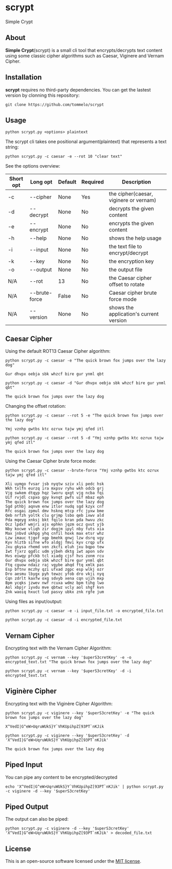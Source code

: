 # scrypt
Simple Crypt

## About
**Simple Crypt**(scrypt) is a small cli tool that encrypts/decrypts text content using some classic cipher algorithms such as Caesar, Viginere and Vernam Cipher.

## Installation
**scrypt** requires no third-party dependencies. You can get the lastest version by clonning this repository:
```shell
git clone https://github.com/tommelo/scrypt
```

## Usage
```shell
python scrypt.py <options> plaintext
```
The scrypt cli takes one positional argument(plaintext) that represents a text string:
```shell
python scrypt.py -c caesar -e --rot 10 "clear text"
```

See the options overview:

Short opt | Long opt | Default | Required | Description
--------- | -------- | ------- | -------- | -----------
-c        | --cipher      | None    | Yes | the cipher(caesar, viginere or vernam)
-d        | --decrypt     | None    | No  | decrypts the given content
-e        | --encrypt     | None    | No  | encrypts the given content
-h        | --help        | None    | No  | shows the help usage
-i        | --input       | None    | No  | the text file to encrypt/decrypt
-k        | --key         | None    | No  | the encryption key
-o        | --output      | None    | No  | the output file
N/A       | --rot         | 13      | No  | the Caesar cipher offset to rotate
N/A       | --brute-force | False   | No  | Caesar cipher brute force mode
N/A       | --version     | None    | No  | shows the application's current version

## Caesar Cipher

Using the default ROT13 Caesar Cipher algorithm:
```shell
python scrypt.py -c caesar -e "The quick brown fox jumps over the lazy dog"

Gur dhvpx oebja sbk whzcf bire gur ynml qbt
```

```shell
python scrypt.py -c caesar -d "Gur dhvpx oebja sbk whzcf bire gur ynml qbt"

The quick brown fox jumps over the lazy dog
```
Changing the offset rotation:
```shell
python scrypt.py -c caesar --rot 5 -e "The quick brown fox jumps over the lazy dog"

Ymj vznhp gwtbs ktc ozrux tajw ymj qfed itl
```

```shell
python scrypt.py -c caesar --rot 5 -d "Ymj vznhp gwtbs ktc ozrux tajw ymj qfed itl"

The quick brown fox jumps over the lazy dog
```

Using the Caesar Cipher brute force mode:
```shell
python scrypt.py -c caesar --brute-force "Ymj vznhp gwtbs ktc ozrux tajw ymj qfed itl"

Xli uymgo fvsar jsb nyqtw sziv xli pedc hsk
Wkh txlfn eurzq ira mxpsv ryhu wkh odcb grj
Vjg swkem dtqyp hqz lworu qxgt vjg ncba fqi
Uif rvjdl cspxo gpy kvnqt pwfs uif mbaz eph
The quick brown fox jumps over the lazy dog
Sgd pthbj aqnvm enw itlor nudq sgd kzyx cnf
Rfc osgai zpmul dmv hsknq mtcp rfc jyxw bme
Qeb nrfzh yoltk clu grjmp lsbo qeb ixwv ald
Pda mqeyg xnksj bkt fqilo kran pda hwvu zkc
Ocz lpdxf wmjri ajs ephkn jqzm ocz gvut yjb
Nby kocwe vliqh zir dogjm ipyl nby futs xia
Max jnbvd ukhpg yhq cnfil hoxk max etsr whz
Lzw imauc tjgof xgp bmehk gnwj lzw dsrq vgy
Kyv hlztb sifne wfo aldgj fmvi kyv crqp ufx
Jxu gkysa rhemd ven zkcfi eluh jxu bqpo tew
Iwt fjxrz qgdlc udm yjbeh dktg iwt apon sdv
Hvs eiwqy pfckb tcl xiadg cjsf hvs zonm rcu
Gur dhvpx oebja sbk whzcf bire gur ynml qbt
Ftq cguow ndaiz raj vgybe ahqd ftq xmlk pas
Esp bftnv mczhy qzi ufxad zgpc esp wlkj ozr
Dro aesmu lbygx pyh tewzc yfob dro vkji nyq
Cqn zdrlt kaxfw oxg sdvyb xena cqn ujih mxp
Bpm ycqks jzwev nwf rcuxa wdmz bpm tihg lwo
Aol xbpjr iyvdu mve qbtwz vcly aol shgf kvn
Znk waoiq hxuct lud pasvy ubkx znk rgfe jum
```

Using files as input/output:
```shell
python scrypt.py -c caesar -e -i input_file.txt -o encrypted_file.txt
```

```shell
python scrypt.py -c caesar -d -i encrypted_file.txt
```

## Vernam Cipher

Encrypting text with the Vernam Cipher Algorithm:
```shell
python scrypt.py -c vernam --key '$uperS3cretKey' -e -o encrypted_text.txt "The quick brown fox jumps over the lazy dog" 
```

```shell
python scrypt.py -c vernam --key '$uperS3cretKey' -d -i encrypted_text.txt
```

## Viginère Cipher

Encrypting text with the Viginère Cipher Algorithm:
```shell
python scrypt.py -c viginere --key '$uperS3cretKey' -e "The quick brown fox jumps over the lazy dog"

X^VedI|G^eW>UqruWUkS}Y`VhKUpihpZ[93PT`nKJik
```

```shell
python scrypt.py -c viginere --key '$uperS3cretKey' -d 'X^VedI|G^eW>UqruWUkS}Y`VhKUpihpZ[93PT`nKJik'

The quick brown fox jumps over the lazy dog
```

## Piped Input

You can pipe any content to be encrypted/decrypted
```shell
echo 'X^VedI|G^eW>UqruWUkS}Y`VhKUpihpZ[93PT`nKJik' | python scrypt.py -c viginere -d --key '$uperS3cretKey'
```

## Piped Output

The output can also be piped:
```shell
python scrypt.py -c viginere -d --key '$uperS3cretKey' 'X^VedI|G^eW>UqruWUkS}Y`VhKUpihpZ[93PT`nKJik' > decoded_file.txt
```

## License
This is an open-source software licensed under the [MIT license](https://opensource.org/licenses/MIT).
